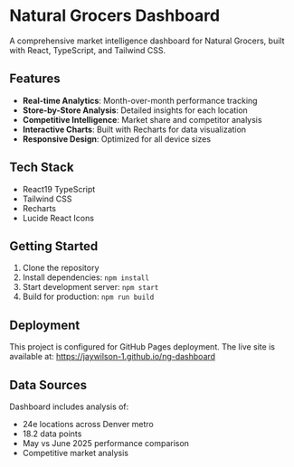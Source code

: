# Natural Grocers Dashboard

A comprehensive market intelligence dashboard for Natural Grocers, built with React, TypeScript, and Tailwind CSS.

## Features

- **Real-time Analytics**: Month-over-month performance tracking
- **Store-by-Store Analysis**: Detailed insights for each location
- **Competitive Intelligence**: Market share and competitor analysis
- **Interactive Charts**: Built with Recharts for data visualization
- **Responsive Design**: Optimized for all device sizes

## Tech Stack

- React19 TypeScript
- Tailwind CSS
- Recharts
- Lucide React Icons

## Getting Started

1. Clone the repository
2. Install dependencies: `npm install`
3. Start development server: `npm start`
4. Build for production: `npm run build`

## Deployment

This project is configured for GitHub Pages deployment. The live site is available at:
https://jaywilson-1.github.io/ng-dashboard

## Data Sources

Dashboard includes analysis of:
- 24e locations across Denver metro
- 18.2 data points
- May vs June 2025 performance comparison
- Competitive market analysis
